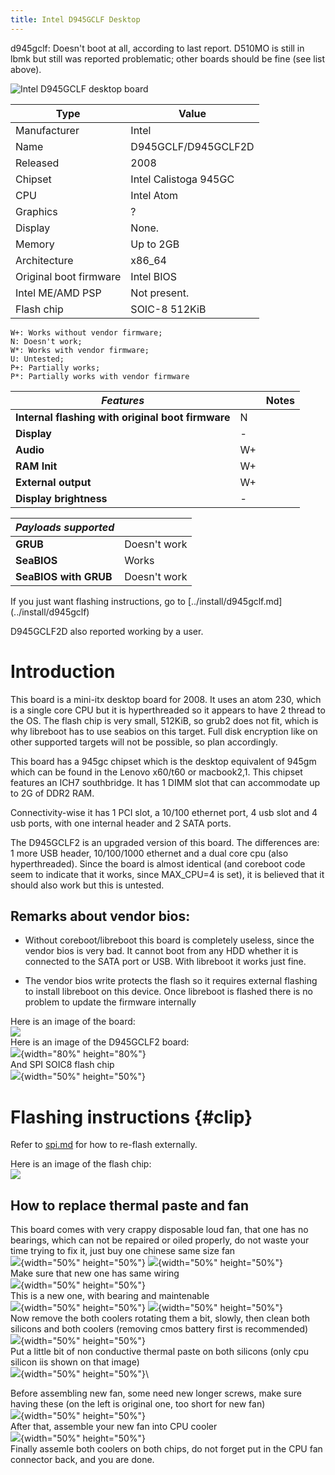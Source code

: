 ```yaml
---
title: Intel D945GCLF Desktop
---
```


d945gclf: Doesn't boot at all, according to last report. D510MO is still in
lbmk but still was reported problematic; other boards should be fine (see list
above).

![Intel D945GCLF desktop board](https://av.libreboot.org/d945gclf/d945gclf.jpg)

| Type                   | Value                 |
| -                      | -                     |
| Manufacturer           | Intel                 |
| Name                   | D945GCLF/D945GCLF2D   |
| Released               | 2008                  |
| Chipset                | Intel Calistoga 945GC |
| CPU                    | Intel Atom            |
| Graphics               | ?                     |
| Display                | None.                 |
| Memory                 | Up to 2GB             |
| Architecture           | x86_64                |
| Original boot firmware | Intel BIOS            |
| Intel ME/AMD PSP       | Not present.          |
| Flash chip             | SOIC-8 512KiB         |

```
W+: Works without vendor firmware; 
N: Doesn't work; 
W*: Works with vendor firmware; 
U: Untested; 
P+: Partially works; 
P*: Partially works with vendor firmware
```

| ***Features*** |                                       | Notes |
|----------------|---------------------------------------|-------|
| **Internal flashing with original boot firmware** | N  |       |
| **Display**                                       | -  |       |
| **Audio**                                         | W+ |       |
| **RAM Init**                                      | W+ |       |
| **External output**                               | W+ |       |
| **Display brightness**                            | -  |       |

| ***Payloads supported***  |              |
|---------------------------|--------------|
| **GRUB**              | Doesn't work |
| **SeaBIOS**               | Works        |
| **SeaBIOS with GRUB** | Doesn't work |
</div>
If you just want flashing instructions, go to
[../install/d945gclf.md](../install/d945gclf)

D945GCLF2D also reported working by a user.

Introduction
============

This board is a mini-itx desktop board for 2008. It uses an atom 230,
which is a single core CPU but it is hyperthreaded so it appears to have
2 thread to the OS. The flash chip is very small, 512KiB, so grub2 does
not fit, which is why libreboot has to use seabios on this target. Full
disk encryption like on other supported targets will not be possible, so
plan accordingly.

This board has a 945gc chipset which is the desktop equivalent of 945gm
which can be found in the Lenovo x60/t60 or macbook2,1. This chipset
features an ICH7 southbridge. It has 1 DIMM slot that can accommodate up
to 2G of DDR2 RAM.

Connectivity-wise it has 1 PCI slot, a 10/100 ethernet port, 4 usb slot
and 4 usb ports, with one internal header and 2 SATA ports.

The D945GCLF2 is an upgraded version of this board. The differences are:
1 more USB header, 10/100/1000 ethernet and a dual core cpu (also
hyperthreaded). Since the board is almost identical (and coreboot code
seem to indicate that it works, since MAX\_CPU=4 is set), it is believed
that it should also work but this is untested.

Remarks about vendor bios:
--------------------------

-   Without coreboot/libreboot this board is completely useless, since the
    vendor bios is very bad. It cannot boot from any HDD whether it is
    connected to the SATA port or USB. With libreboot it works just
    fine.

-   The vendor bios write protects the flash so it requires external
    flashing to install libreboot on this device. Once libreboot is
    flashed there is no problem to update the firmware internally

Here is an image of the board:\
![](https://av.libreboot.org/d945gclf/d945gclf.jpg)\
Here is an image of the D945GCLF2 board:\
![](https://av.libreboot.org/d945gclf/20160923_141521.jpg){width="80%" height="80%"}\
And SPI SOIC8 flash chip\
![](https://av.libreboot.org/d945gclf/20160923_141550.jpg){width="50%" height="50%"}

Flashing instructions {#clip}
=====================

Refer to [spi.md](spi) for how to re-flash externally.

Here is an image of the flash chip:\
![](https://av.libreboot.org/d945gclf/d945gclf_spi.jpg)

How to replace thermal paste and fan
------------------------------------

This board comes with very crappy disposable loud fan, that one has no
bearings, which can not be repaired or oiled properly, do not waste your
time trying to fix it, just buy one chinese same size fan\
![](https://av.libreboot.org/d945gclf/20160923_141620.jpg){width="50%" height="50%"}
![](https://av.libreboot.org/d945gclf/20160923_141614.jpg){width="50%" height="50%"}\
Make sure that new one has same wiring\
![](https://av.libreboot.org/d945gclf/20160923_142618.jpg){width="50%" height="50%"}\
This is a new one, with bearing and maintenable\
![](https://av.libreboot.org/d945gclf/20160923_141738.jpg){width="50%" height="50%"}
![](https://av.libreboot.org/d945gclf/20160923_141814.jpg){width="50%" height="50%"}\
Now remove the both coolers rotating them a bit, slowly, then clean both
silicons and both coolers (removing cmos battery first is recommended)\
![](https://av.libreboot.org/d945gclf/20160923_141601.jpg){width="50%" height="50%"}\
Put a little bit of non conductive thermal paste on both silicons (only
cpu silicon iis shown on that image)\
![](https://av.libreboot.org/d945gclf/20160923_142031.jpg){width="50%" height="50%"}\

Before assembling new fan, some need new longer screws, make sure having
these (on the left is original one, too short for new fan)\
![](https://av.libreboot.org/d945gclf/20160923_141659.jpg){width="50%" height="50%"}\
After that, assemble your new fan into CPU cooler\
![](https://av.libreboot.org/d945gclf/20160923_141635.jpg){width="50%" height="50%"}\
Finally assemle both coolers on both chips, do not forget put in the CPU
fan connector back, and you are done.
